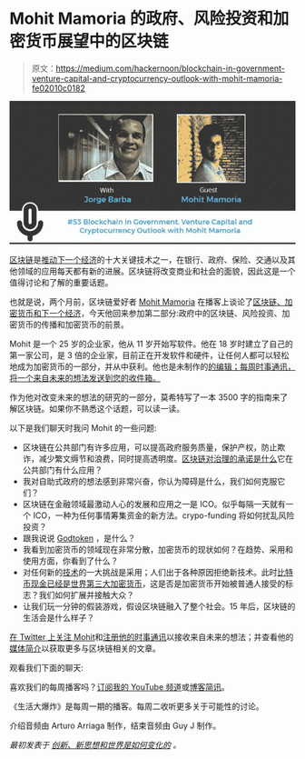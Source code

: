 # Mohit Mamoria 的政府、风险投资和加密货币展望中的区块链

> 原文：<https://medium.com/hackernoon/blockchain-in-government-venture-capital-and-cryptocurrency-outlook-with-mohit-mamoria-fe02010c0182>

![](img/9c74e64873a8c2f4485e2fcb5e334e93.png)

[区块链](https://hackernoon.com/tagged/blockchain)是[推动下一个经济](http://www.game-changer.net/2016/08/29/10-emerging-technologies-that-will-drive-the-next-economy/)的十大关键技术之一，在银行、政府、保险、交通以及其他领域的应用每天都有新的进展。区块链将改变商业和社会的面貌，因此这是一个值得讨论和了解的重要话题。

也就是说，两个月前，区块链爱好者 [Mohit Mamoria](http://mohitmamoria.com/) 在播客上谈论了[区块链、加密货币和下一个经济](http://www.game-changer.net/2017/07/07/blockchain-cryptocurrencies-and-the-next-economy-with-mohit-mamoria/)，今天他回来参加第二部分:政府中的区块链、风险投资、加密货币的传播和加密货币的前景。

Mohit 是一个 25 岁的企业家，他从 11 岁开始写软件。他在 18 岁时建立了自己的第一家公司，是 3 倍的企业家，目前正在开发软件和硬件，让任何人都可以轻松地成为加密货币的一部分，并从中获利。他也是未制作的[的编辑；每周时事通讯，将一个来自未来的想法发送到您的收件箱。](https://unmade.email/)

作为他对改变未来的想法的研究的一部分，莫希特写了一本 3500 字的指南来了解区块链。如果你不熟悉这个话题，可以读一读。

以下是我们聊天时我问 Mohit 的一些问题:

*   区块链在公共部门有许多应用，可以提高政府服务质量，保护产权，防止欺诈，减少繁文缛节和浪费，同时提高透明度。[区块链对治理的承诺是什么](/@isaachasson/blockchains-promise-for-improved-governance-df52a816923)它在公共部门有什么应用？
*   我对自助式政府的想法感到非常兴奋，你认为障碍是什么，我们如何克服它们？
*   区块链在金融领域最激动人心的发展和应用之一是 ICO。似乎每隔一天就有一个 ICO，一种为任何事情筹集资金的新方法。crypo-funding 将如何扰乱风险投资？
*   跟我说说 [Godtoken](https://godtoken.org/) ，是什么？
*   我看到加密货币的领域现在非常分散，加密货币的现状如何？在趋势、采用和使用方面，你看到了什么？
*   对任何新的[技术](https://hackernoon.com/tagged/technology)的一大挑战是采用；人们出于各种原因拒绝新技术。此时[比特币现金已经是世界第三大加密货币](https://thenextweb.com/insider/2017/08/02/bitcoin-cash-is-already-the-worlds-third-largest-cryptocurrency/)，这是否是加密货币开始被普通人接受的标志？我们如何扩展并接触大众？
*   让我们玩一分钟的假装游戏，假设区块链融入了整个社会。15 年后，区块链的生活会是什么样子？

[在 Twitter 上关注 Mohit](https://twitter.com/mohitmamoria)和[注册他的时事通讯](https://unmade.email/)以接收来自未来的想法；并查看他的[媒体简介](/@mohitmamoria)以获取更多与区块链相关的文章。

观看我们下面的聊天:

喜欢我们的每周播客吗？[订阅我的 YouTube 频道](https://www.youtube.com/playlist?list=PLLIxUJUhbr_8vZ7s1BwB-XdjKPRp8gId6)或[博客简讯](http://eepurl.com/mll5v)。

《生活大爆炸》是每周一期的播客。每周二收听更多关于可能性的讨论。

介绍音频由 Arturo Arriaga 制作，结束音频由 Guy J 制作。

*最初发表于* [*创新、新思想和世界是如何变化的*](http://www.game-changer.net/2017/09/08/blockchain-in-government-venture-capital-and-cryptocurrency-outlook-with-mohit-mamoria/) *。*